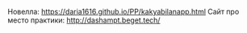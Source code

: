 Новелла: https://daria1616.github.io/PP/kakyabilanapp.html
Сайт про место практики: http://dashampt.beget.tech/
